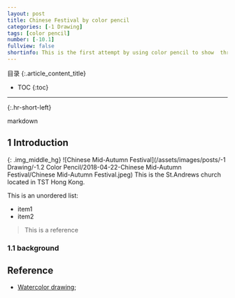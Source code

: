 ```yaml
---
layout: post
title: Chinese Festival by color pencil  
categories: [-1 Drawing]
tags: [color pencil]
number: [-10.1]
fullview: false
shortinfo: This is the first attempt by using color pencil to show  three types of texture in chinese festival categories.
---
```

目录
{:.article_content_title}

* TOC
{:toc}

---
{:.hr-short-left}

markdown

## 1 Introduction

{: .img_middle_hg}
![Chinese Mid-Autumn Festival](/assets/images/posts/-1 Drawing/-1.2 Color Pencil/2018-04-22-Chinese Mid-Autumn Festival/Chinese Mid-Autumn Festival.jpeg)
This is the St.Andrews church located in TST Hong Kong.

This is an unordered list:

- item1
- item2

> This is a reference

### 1.1 background


## Reference

- [Watercolor drawing](https://www.youtube.com/watch?v=qDqpmSwyHqQ);





